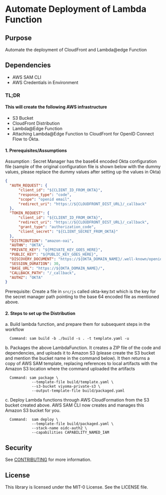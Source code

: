# Automate Deployment of Lambda Function

## Purpose

Automate the deployment of CloudFront and Lambda@edge Function

## Dependencies

- AWS SAM CLI
- AWS Credentials in Environment

### TL;DR

#### This will create the following AWS infrastructure

- S3 Bucket
- CloudFront Distribution
- Lambda@Edge Function
- Attaching Lambda@Edge Function to CloudFront for OpenID Connect Flow to Okta.


#### 1. Prerequisites/Assumptions

  Assumption : Secret Manager has the base64 encoded Okta configuration file (sample of the original configuration file is shown below with the dummy values, please replace the dummy values after setting up the values in Okta)

  ```json
{
	"AUTH_REQUEST": {
		"client_id": "${CLIENT_ID_FROM_OKTA}",
		"response_type": "code",
		"scope": "openid email",
		"redirect_uri": "https://${CLOUDFRONT_DIST_URL}/_callback"
	},
	"TOKEN_REQUEST": {
		"client_id": "${CLIENT_ID_FROM_OKTA}",
		"redirect_uri": "https://${CLOUDFRONT_DIST_URL}/_callback",
		"grant_type": "authorization_code",
		"client_secret": "${CLIENT_SECRET_FROM_OKTA}"
	},
	"DISTRIBUTION": "amazon-oai",
	"AUTHN": "OKTA",
	"PRIVATE_KEY": "${PRIVATE_KEY_GOES_HERE}",
	"PUBLIC_KEY": "${PUBLIC_KEY_GOES_HERE}",
	"DISCOVERY_DOCUMENT": "https://${OKTA_DOMAIN_NAME}/.well-known/openid-configuration",
	"SESSION_DURATION": 30,
	"BASE_URL": "https://${OKTA_DOMAIN_NAME}/",
	"CALLBACK_PATH": "/_callback",
	"AUTHZ": "OKTA"
}
```

  Prerequisite: Create a file in `src/js` called okta-key.txt which is the key for the secret manager path pointing to the base 64 encoded file as mentioned above.

#### 2. Steps to set up the Distribution

  a. Build lambda function, and prepare them for subsequent steps in the workflow
  
      Command: sam build -b ./build -s . -t template.yaml -u

  b. Packages the above LambdaFunction. It creates a ZIP file of the code and dependencies, and uploads it to Amazon S3 (please create the S3 bucket and mention the bucket name in the command below). It then returns a copy of AWS SAM template, replacing references to local artifacts with the Amazon S3 location where the command uploaded the artifacts

      Command: sam package \
                --template-file build/template.yaml \
                --s3-bucket viyoma-private-s3 \
                --output-template-file build/packaged.yaml

  c. Deploy Lambda functions through AWS CloudFormation from the S3 bucket created above. AWS SAM CLI now creates and manages this Amazon S3 bucket for you.

      Command:  sam deploy \
                --template-file build/packaged.yaml \
                --stack-name oidc-auth2 \
                --capabilities CAPABILITY_NAMED_IAM 

## Security

See [CONTRIBUTING](CONTRIBUTING.md#security-issue-notifications) for more information.

## License

This library is licensed under the MIT-0 License. See the LICENSE file.

